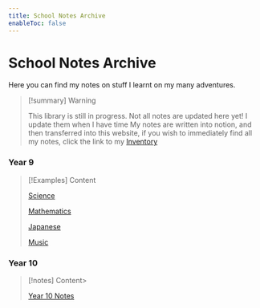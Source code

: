 ```yaml
---
title: School Notes Archive
enableToc: false
---
```

# School Notes Archive
Here you can find my notes on stuff I learnt on my many adventures.

> [!summary] Warning
> 
> This library is still in progress. Not all notes are updated here yet! I update them when I have time
> My notes are written into notion, and then transferred into this website, if you wish to immediately find all my notes, click the link to my [Inventory](https://www.notion.so/wanderer-inventory/Wanderer-s-Archive-551bf6d3382148678191175b1123296f?pvs=4)


### Year 9
> [!Examples] Content
> 
> [Science](notes/year9/science-content.md)
> 
> [Mathematics](notes/year9/math/mathematics)
> 
> [Japanese](notes/year9/japanese/japanese)
> 
> [Music](notes/year9/music/music)

### Year 10
>[!notes] Content>
>
>[Year 10 Notes](notes/year10/year10notes)
